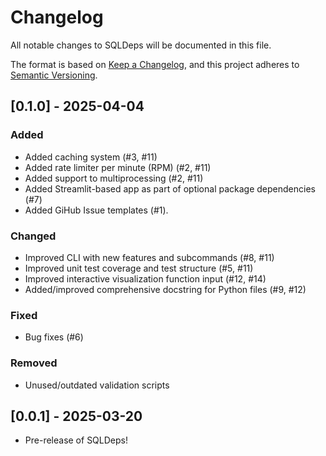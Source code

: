 # Changelog

All notable changes to SQLDeps will be documented in this file.

The format is based on [Keep a Changelog](https://keepachangelog.com/en/1.0.0/), and this project adheres to [Semantic Versioning](https://semver.org/spec/v2.0.0.html).

## [0.1.0] - 2025-04-04

### Added


- Added caching system (#3, #11)
- Added rate limiter per minute (RPM) (#2, #11)
- Added support to multiprocessing (#2, #11)
- Added Streamlit-based app as part of optional package dependencies (#7)
- Added GiHub Issue templates (#1).

### Changed

- Improved CLI with new features and subcommands (#8, #11)
- Improved unit test coverage and test structure (#5, #11)
- Improved interactive visualization function input (#12, #14)
- Added/improved comprehensive docstring for Python files (#9, #12)

### Fixed

- Bug fixes (#6)

### Removed

- Unused/outdated validation scripts

## [0.0.1] - 2025-03-20

- Pre-release of SQLDeps! 
